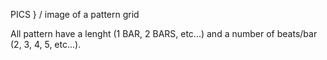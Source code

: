 ---
---

 PICS } / image of a pattern grid

All pattern have a lenght (1 BAR, 2 BARS, etc...) and a number of beats/bar (2, 3, 4, 5, etc...).
